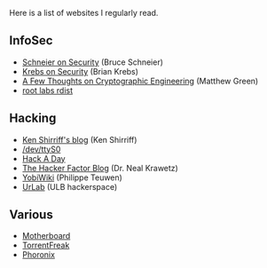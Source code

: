 <!--
.. title: Links
.. slug: links
.. date: 2014-05-26T21:45:53+02:00
.. tags:
.. link:
.. description:
.. type: text
-->

Here is a list of websites I regularly read.

## InfoSec

* [Schneier on Security](https://www.schneier.com/) (Bruce Schneier)
* [Krebs on Security](https://krebsonsecurity.com/) (Brian Krebs)
* [A Few Thoughts on Cryptographic Engineering](http://blog.cryptographyengineering.com/) (Matthew Green)
* [root labs rdist](http://rdist.root.org/)

## Hacking

* [Ken Shirriff's blog](http://www.righto.com/) (Ken Shirriff)
* [/dev/ttyS0](http://www.devttys0.com/blog/)
* [Hack A Day](http://hackaday.com/)
* [The Hacker Factor Blog](http://www.hackerfactor.com/blog/) (Dr. Neal Krawetz)
* [YobiWiki](http://wiki.yobi.be/wiki/Main_Page) (Philippe Teuwen)
* [UrLab](http://urlab.be/) (ULB hackerspace)

## Various

* [Motherboard](https://motherboard.vice.com/en_us)
* [TorrentFreak](https://torrentfreak.com)
* [Phoronix](https://www.phoronix.com)
